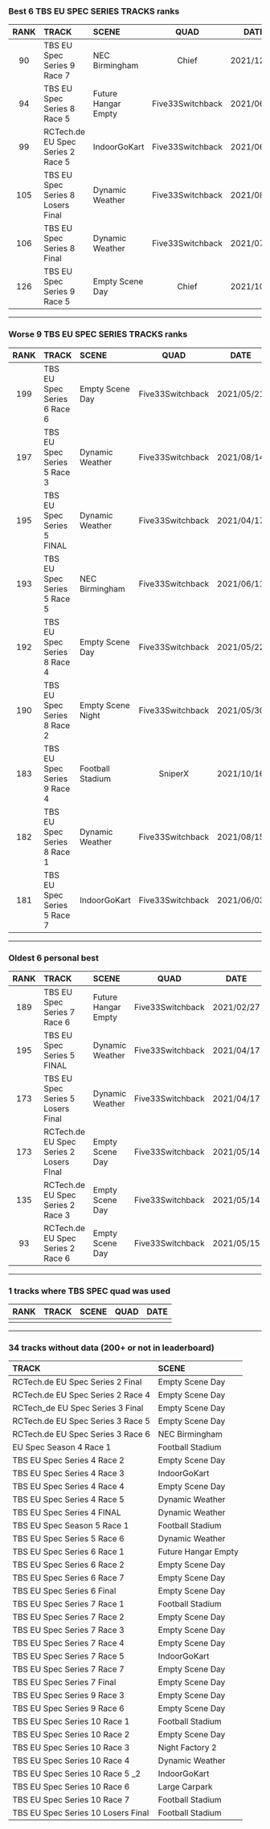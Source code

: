 ### Best 6 TBS EU SPEC SERIES TRACKS ranks
|RANK|TRACK|SCENE|QUAD|DATE|
|:---:|:---|:---|:---:|:---:|
|90|TBS EU Spec Series 9 Race 7|NEC Birmingham|Chief|2021/12/16|
|94|TBS EU Spec Series 8 Race 5|Future Hangar Empty|Five33Switchback|2021/06/05|
|99|RCTech.de EU Spec Series 2 Race 5|IndoorGoKart|Five33Switchback|2021/06/02|
|105|TBS EU Spec Series 8 Losers Final|Dynamic Weather|Five33Switchback|2021/08/07|
|106|TBS EU Spec Series 8 Final|Dynamic Weather|Five33Switchback|2021/07/08|
|126|TBS EU Spec Series 9 Race 5|Empty Scene Day|Chief|2021/10/16|
---
### Worse 9 TBS EU SPEC SERIES TRACKS ranks
|RANK|TRACK|SCENE|QUAD|DATE|
|:---:|:---|:---|:---:|:---:|
|199|TBS EU Spec Series 6 Race 6|Empty Scene Day|Five33Switchback|2021/05/21|
|197|TBS EU Spec Series 5 Race 3|Dynamic Weather|Five33Switchback|2021/08/14|
|195|TBS EU Spec Series 5 FINAL|Dynamic Weather|Five33Switchback|2021/04/17|
|193|TBS EU Spec Series 5 Race 5|NEC Birmingham|Five33Switchback|2021/06/11|
|192|TBS EU Spec Series 8 Race 4|Empty Scene Day|Five33Switchback|2021/05/22|
|190|TBS EU Spec Series 8 Race 2|Empty Scene Night|Five33Switchback|2021/05/30|
|183|TBS EU Spec Series 9 Race 4|Football Stadium|SniperX|2021/10/16|
|182|TBS EU Spec Series 8 Race 1|Dynamic Weather|Five33Switchback|2021/08/15|
|181|TBS EU Spec Series 5 Race 7|IndoorGoKart|Five33Switchback|2021/06/03|
---
### Oldest 6 personal best
|RANK|TRACK|SCENE|QUAD|DATE|
|:---:|:---|:---|:---:|:---:|
|189|TBS EU Spec Series 7 Race 6|Future Hangar Empty|Five33Switchback|2021/02/27|
|195|TBS EU Spec Series 5 FINAL|Dynamic Weather|Five33Switchback|2021/04/17|
|173|TBS EU Spec Series 5 Losers Final|Dynamic Weather|Five33Switchback|2021/04/17|
|173|RCTech.de EU Spec Series 2 Losers FInal|Empty Scene Day|Five33Switchback|2021/05/14|
|135|RCTech.de EU Spec Series 2 Race 3|Empty Scene Day|Five33Switchback|2021/05/14|
|93|RCTech.de EU Spec Series 2 Race 6|Empty Scene Day|Five33Switchback|2021/05/15|
---
### 1 tracks where TBS SPEC quad was used
|RANK|TRACK|SCENE|QUAD|DATE|
|:---:|:---|:---|:---:|:---:|
||||||
---
### 34 tracks without data (200+ or not in leaderboard)
|TRACK|SCENE|
|:---|:---|
|RCTech.de EU Spec Series 2 Final|Empty Scene Day|
|RCTech.de EU Spec Series 2 Race 4|Empty Scene Day|
|RCTech_de EU Spec Series 3 Final|Empty Scene Day|
|RCTech.de EU Spec Series 3 Race 5|Empty Scene Day|
|RCTech.de EU Spec Series 3 Race 6|NEC Birmingham|
|EU Spec Season 4 Race 1|Football Stadium|
|TBS EU Spec Series 4 Race 2|Empty Scene Day|
|TBS EU Spec Series 4 Race 3|IndoorGoKart|
|TBS EU Spec Series 4 Race 4|Empty Scene Day|
|TBS EU Spec Series 4 Race 5|Dynamic Weather|
|TBS EU Spec Series 4 FINAL|Dynamic Weather|
|TBS EU Spec Season 5 Race 1|Football Stadium|
|TBS EU Spec Series 5 Race 6|Dynamic Weather|
|TBS EU Spec Series 6 Race 1|Future Hangar Empty|
|TBS EU Spec Series 6 Race 2|Empty Scene Day|
|TBS EU Spec Series 6 Race 7|Empty Scene Day|
|TBS EU Spec Series 6 Final|Empty Scene Day|
|TBS EU Spec Series 7 Race 1|Football Stadium|
|TBS EU Spec Series 7 Race 2|Empty Scene Day|
|TBS EU Spec Series 7 Race 3|Empty Scene Day|
|TBS EU Spec Series 7 Race 4|Empty Scene Day|
|TBS EU Spec Series 7 Race 5|IndoorGoKart|
|TBS EU Spec Series 7 Race 7|Empty Scene Day|
|TBS EU Spec Series 7 Final|Empty Scene Day|
|TBS EU Spec Series 9 Race 3|Empty Scene Day|
|TBS EU Spec Series 9 Race 6|Empty Scene Day|
|TBS EU Spec Series 10 Race 1|Football Stadium|
|TBS EU Spec Series 10 Race 2|Empty Scene Day|
|TBS EU Spec Series 10 Race 3|Night Factory 2|
|TBS EU Spec Series 10 Race 4|Dynamic Weather|
|TBS EU Spec Series 10 Race 5 _2|IndoorGoKart|
|TBS EU Spec Series 10 Race 6|Large Carpark|
|TBS EU Spec Series 10 Race 7|Football Stadium|
|TBS EU Spec Series 10 Losers Final|Football Stadium|
